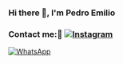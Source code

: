### Hi there 👋, I'm Pedro Emilio 

### Contact me:📱 [![Instagram](https://img.shields.io/badge/Instagram-E4405F?&logo=instagram&?style=for-the-badge&logo=appveyor&logoColor=white)](https://www.instagram.com/_pedroo_mello/)
[![WhatsApp](https://img.shields.io/badge/WhatsApp-green?logo=whatsapp&style=?style=for-the-badge&logo=appveyor&logoColor=white)](https://api.whatsapp.com/send?1=pt_BR&phone=5543996819949)

<!--
**pedrinbrabin/pedrinbrabin** is a ✨ _special_ ✨ repository because its `README.md` (this file) appears on your GitHub profile.

Here are some ideas to get you started:

   I’m currently working on ...
- 🌱 I’m currently learning ...
- 👯 I’m looking to collaborate on ...
- 🤔 I’m looking for help with ...
- 💬 Ask me about ...
- 📫 How to reach me: ...
- 😄 Pronouns: ...
- ⚡ Fun fact: ...
-->
